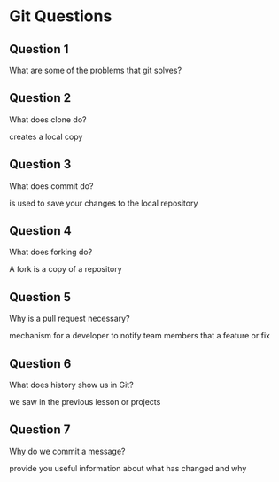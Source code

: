 # Git Questions

## Question 1

What are some of the problems that git solves?

<!-- Answer the question under this comment -->


## Question 2

What does clone do?

<!-- Answer the question under this comment -->
creates a local copy

## Question 3

What does commit do?

<!-- Answer the question under this comment -->
is used to save your changes to the local repository

## Question 4

What does forking do?

<!-- Answer the question under this comment -->
A fork is a copy of a repository

## Question 5

Why is a pull request necessary?

<!-- Answer the question under this comment -->
mechanism for a developer to notify team members that a feature or fix

## Question 6

What does history show us in Git?

<!-- Answer the question under this comment -->
 we saw in the previous lesson or projects

## Question 7

Why do we commit a message?

<!-- Answer the question under this comment -->
provide you useful information about what has changed and why